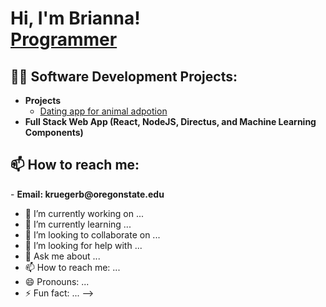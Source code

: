 <h1>Hi, I'm Brianna! <br/><a href="https://github.com/bnkrueger">Programmer</a>

<h2>👨‍💻 Software Development Projects:</h2>

- <b>Projects</b>
  - [Dating app for animal adpotion](https://github.com/ngluunhatson/pawsome-frontend)
- <b>Full Stack Web App (React, NodeJS, Directus, and Machine Learning Components)</b>
  

<h2> 📫 How to reach me:</h2>
- <b>Email: kruegerb@oregonstate.edu</b>



- 🔭 I’m currently working on ...
- 🌱 I’m currently learning ...
- 👯 I’m looking to collaborate on ...
- 🤔 I’m looking for help with ...
- 💬 Ask me about ...
- 📫 How to reach me: ...
- 😄 Pronouns: ...
- ⚡ Fun fact: ...
-->
